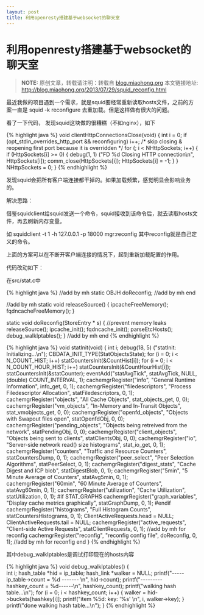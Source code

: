 ```yaml
---
layout: post
title: 利用openresty搭建基于websocket的聊天室
---
```


利用openresty搭建基于websocket的聊天室
=====================

> **NOTE:** 原创文章，转载请注明：转载自 [blog.miaohong.org](http://blog.miaohong.org/) 本文链接地址: http://blog.miaohong.org/2013/07/29/squid_reconfig.html


最近我做的项目遇到一个需求，就是squid要经常重新读取hosts文件，之前的方案一直是 squid -k reconfigure 去重加载。但是这样做有很大的问题。

看了一下代码， 发现squid这块做的很糟糕（不如nginx），如下

{% highlight java %}
void
clientHttpConnectionsClose(void)
{
    int i = 0;
    if (opt_stdin_overrides_http_port && reconfiguring)
         i++;                     /* skip closing & reopening first port because it is overridden */
    for (; i < NHttpSockets; i++) {
         if (HttpSockets[i] >= 0) {
             debug(1, 1) ("FD %d Closing HTTP connection\n", HttpSockets[i]);
             comm_close(HttpSockets[i]);
             HttpSockets[i] = -1;
         }
    }
    NHttpSockets = 0;
}
{% endhighlight %}

发现squid会把所有客户端连接都干掉的。如果加载频繁，感觉明显会影响业务的。

解决思路：

借鉴squidclient给squid发送一个命令，squid接收到该命令后，就去读取hosts文件，再去刷新内存变量。

如  squidclient -t 1 -h 127.0.0.1 -p 18000 mgr:reconfig  其中reconfig就是自己定义的命令。

上面的方案可以在不断开客户端连接的情况下，起到重新加载配置的作用。


代码改动如下：

在src/stat.c中

{% highlight java %}
//add by mh
static OBJH doReconfig;
//add by mh end

//add by mh
static void releaseSource()
{
	ipcacheFreeMemory();
	fqdncacheFreeMemory();
}

static void
doReconfig(StoreEntry * s)
{
	//prevent memory leaks
	releaseSource();
	ipcache_init(); 
	fqdncache_init();
	parseEtcHosts();
	debug_walkIptables();
}
//add by mh end 
{% endhighlight %}


{% highlight java %}
void
statInit(void)
{
    int i;
    debug(18, 5) ("statInit: Initializing...\n");
    CBDATA_INIT_TYPE(StatObjectsState);
    for (i = 0; i < N_COUNT_HIST; i++)
	statCountersInit(&CountHist[i]);
    for (i = 0; i < N_COUNT_HOUR_HIST; i++)
	statCountersInit(&CountHourHist[i]);
    statCountersInit(&statCounter);
    eventAdd("statAvgTick", statAvgTick, NULL, (double) COUNT_INTERVAL, 1);
    cachemgrRegister("info",
	"General Runtime Information",
	info_get, 0, 1);
    cachemgrRegister("filedescriptors",
	"Process Filedescriptor Allocation",
	statFiledescriptors, 0, 1);
    cachemgrRegister("objects",
	"All Cache Objects",
	stat_objects_get, 0, 0);
    cachemgrRegister("vm_objects",
	"In-Memory and In-Transit Objects",
	stat_vmobjects_get, 0, 0);
    cachemgrRegister("openfd_objects",
	"Objects with Swapout files open",
	statOpenfdObj, 0, 0);
    cachemgrRegister("pending_objects",
	"Objects being retreived from the network",
	statPendingObj, 0, 0);
    cachemgrRegister("client_objects",
	"Objects being sent to clients",
	statClientsObj, 0, 0);
    cachemgrRegister("io",
	"Server-side network read() size histograms",
	stat_io_get, 0, 1);
    cachemgrRegister("counters",
	"Traffic and Resource Counters",
	statCountersDump, 0, 1);
    cachemgrRegister("peer_select",
	"Peer Selection Algorithms",
	statPeerSelect, 0, 1);
    cachemgrRegister("digest_stats",
	"Cache Digest and ICP blob",
	statDigestBlob, 0, 1);
    cachemgrRegister("5min",
	"5 Minute Average of Counters",
	statAvg5min, 0, 1);
    cachemgrRegister("60min",
	"60 Minute Average of Counters",
	statAvg60min, 0, 1);
    cachemgrRegister("utilization",
	"Cache Utilization",
	statUtilization, 0, 1);
#if STAT_GRAPHS
    cachemgrRegister("graph_variables",
	"Display cache metrics graphically",
	statGraphDump, 0, 1);
#endif
    cachemgrRegister("histograms",
	"Full Histogram Counts",
	statCountersHistograms, 0, 1);
    ClientActiveRequests.head = NULL;
    ClientActiveRequests.tail = NULL;
    cachemgrRegister("active_requests",
	"Client-side Active Requests",
	statClientRequests, 0, 1);
	//add by mh for reconfig
	cachemgrRegister("reconfig",
		"reconfig config file",
		doReconfig, 0, 1);
	//add by mh for reconfig end
}
{% endhighlight %}

其中debug_walkIptables是调试打印现在的hosts内容

{% highlight java %}
void
debug_walkIptables() 
{	
	int i;
	hash_table *hid = ip_table;
	hash_link *walker = NULL;
	printf("-----ip_table->count = %d ------- \n", hid->count);
	printf("---------hashkey_count = %d------\n", hashkey_count);
	printf("walking hash table...\n");
	for (i = 0; i < hashkey_count; i++) {
		walker = hid->buckets[hashkey[i]];
		printf("item %5d: key: '%s' \n", i, walker->key);
	}
	printf("done walking hash table...\n");
}
{% endhighlight %}
